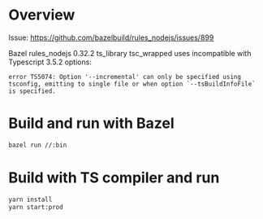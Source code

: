# Overview

Issue: https://github.com/bazelbuild/rules_nodejs/issues/899

Bazel rules_nodejs 0.32.2 ts_library tsc_wrapped uses incompatible with Typescript 3.5.2 options:

```
error TS5074: Option '--incremental' can only be specified using tsconfig, emitting to single file or when option `--tsBuildInfoFile` is specified.
```


# Build and run with Bazel

```bash
bazel run //:bin
```

# Build with TS compiler and run 

```bash
yarn install
yarn start:prod
```
